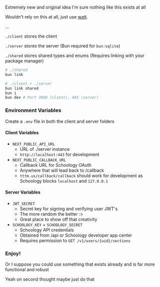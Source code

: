 Extremely new and original idea I'm sure nothing like this exists at all

Wouldn't rely on this at all, just use [watt](https://gunnwatt.web.app).

...

`./client` stores the client

`./server` stores the server (Bun required for `bun:sqlite`)

`./shared` stores shared types and enums (Requires linking with your package manager)

```bash
# ./shared
bun link

# ./client + ./server
bun link shared
bun i
bun dev # Port 3000 (client), 443 (server)
```

### Environment Variables
Create a `.env` file in both the client and server folders

#### Client Variables
- `NEXT_PUBLIC_API_URL`
  - URL of ./server instance
  - `http://localhost:443` for development
- `NEXT_PUBLIC_CALLBACK_URL` 
  - Callback URL for Schoology OAuth
  - Anywhere that will lead back to /callback
  - `tttm.us/callback/callback` should work for development as Schoology blocks `localhost` and `127.0.0.1`

#### Server Variables
- `JWT_SECRET`
  - Secret key for signing and verifying user JWT's
  - The more random the better :>
  - Great place to show off that creativity
- `SCHOOLOGY_KEY` + `SCHOOLOGY_SECRET`
  - Schoology API credentials
  - Obtained from /api or Schoology developer app center
  - Requires permission to `GET /v1/users/{uid}/sections`

### Enjoy!
Or I suppose you could use something that exists already and is far more functional and robust

Yeah on second thought maybe just do that
